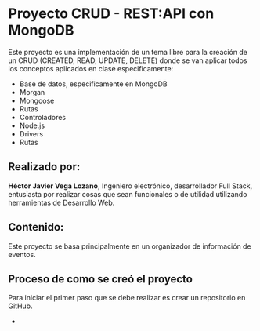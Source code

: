 # Proyecto CRUD - REST:API con MongoDB

Este proyecto es una implementación de un tema libre para la creación de un CRUD (CREATED, READ, UPDATE, DELETE) donde se van aplicar todos los conceptos aplicados en clase especificamente: 
 + Base de datos, especificamente en MongoDB
 + Morgan
 + Mongoose 
 + Rutas
 + Controladores
 + Node.js
 + Drivers
 + Rutas


## Realizado por:

**Héctor Javier Vega Lozano**, Ingeniero electrónico, desarrollador Full Stack, entusiasta por realizar cosas que sean funcionales o de utilidad utilizando herramientas de Desarrollo Web.

## Contenido:

Este proyecto se basa principalmente en un organizador de información de eventos.


## Proceso de como se creó el proyecto

Para iniciar el primer paso que se debe realizar es crear un repositorio en GitHub.

+ 




